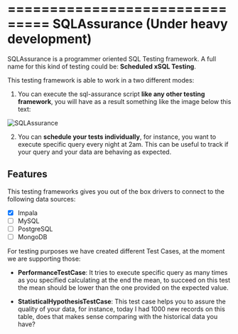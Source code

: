 ===============================
SQLAssurance (Under heavy development)
===============================

SQLAssurance is a programmer oriented SQL Testing framework. A full name for this kind of testing could be: **Scheduled xSQL Testing**.

This testing framework is able to work in a two different modes:

1. You can execute the sql-assurance script **like any other testing framework**, you will have as a result something like the image below this text:

![SQLAssurance](http://i.imgur.com/6DtPK9X.png)

2. You can **schedule your tests individually**, for instance, you want to execute specific query every night at 2am. This can be useful to track if your query and your data are behaving as expected.



Features
--------

This testing frameworks gives you out of the box drivers to connect to the following data sources:

- [x] Impala
- [ ] MySQL
- [ ] PostgreSQL
- [ ] MongoDB

For testing purposes we have created different Test Cases, at the moment we are supporting those:

- **PerformanceTestCase**: It tries to execute specific query as many times as you specified calculating at the end the mean, to succeed on this test the mean should be lower than the one provided on the expected value.

- **StatisticalHypothesisTestCase**: This test case helps you to assure the quality of your data, for instance, today I had 1000 new records on this table, does that makes sense comparing with the historical data you have?
